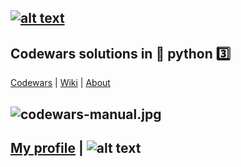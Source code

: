 [![alt text](https://img.shields.io/badge/python-3.6-red)](https://python.org)
---
## Codewars solutions in :snake: python :three:   
[Codewars](https://codewars.com) |  [Wiki](https://github.com/codewars/codewars.com/wiki) | [About](https://codewars.com/about)

![codewars-manual.jpg](https://i.postimg.cc/NjH5Sp6s/codewars-manual.jpg)
---
 ## [My profile](https://www.codewars.com/users/deedy-ru) | ![alt text](https://www.codewars.com/users/deedy-ru/badges/small)
